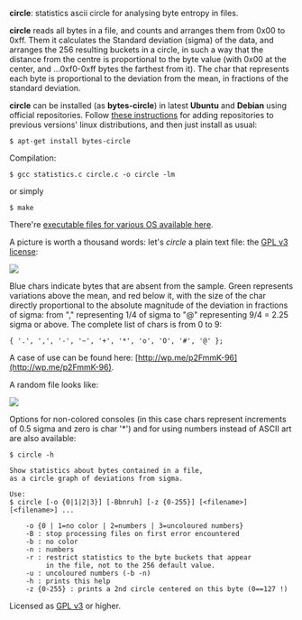 **circle**: statistics ascii circle for analysing byte entropy in files.   

**circle** reads all bytes in a file, and counts and arranges them from 0x00 to 0xff. Them it calculates the Standard deviation (sigma) of the data, and arranges the 256 resulting buckets in a circle, in such a way that the distance from the centre is proportional to the byte value (with 0x00 at the center, and ...0xf0-0xff bytes the farthest from it). The char that represents each byte is proportional to the deviation from the mean, in fractions of the standard deviation.   
   
**circle** can be installed (as **bytes-circle**) in latest **Ubuntu** and **Debian** using official repositories. Follow [these instructions](http://serverfault.com/questions/550855/how-to-add-debian-testing-repository-to-apt-get) for adding repositories to previous versions' linux distributions, and then just install as usual: 

    $ apt-get install bytes-circle

Compilation:

    $ gcc statistics.c circle.c -o circle -lm    

or simply   

    $ make   

There're [executable files for various OS available here](https://drive.google.com/folderview?id=0B1L_hFrWJfRhODE3RE5fNGNaWWM).

A picture is worth a thousand words: let's *circle* a plain text file: the [GPL v3 license](https://github.com/circulosmeos/circle/blob/master/gplv3.txt):   
   
![](https://circulosmeos.files.wordpress.com/2015/10/circle-gplv3-plaintext.png)
    
Blue chars indicate bytes that are absent from the sample. Green represents variations above the mean, and red below it, with the size of the char directly proportional to the absolute magnitude of the deviation in fractions of sigma: from "," representing 1/4 of sigma to "@" representing 9/4 = 2.25 sigma or above. The complete list of chars is from 0 to 9:   
   
    { '.', ',', '-', '~', '+', '*', 'o', 'O', '#', '@' };   
   
A case of use can be found here: [http://wp.me/p2FmmK-96](http://wp.me/p2FmmK-96).   
   
A random file looks like:
   
![](https://circulosmeos.files.wordpress.com/2015/10/circle-urandom.png)
    
Options for non-colored consoles (in this case chars represent increments of 0.5 sigma and zero is char '*') and for using numbers instead of ASCII art are also available:   
   
    $ circle -h   
   
    Show statistics about bytes contained in a file,   
    as a circle graph of deviations from sigma.   
   
    Use:   
    $ circle [-o {0|1|2|3}] [-Bbnruh] [-z {0-255}] [<filename>] [<filename>] ...   
      
        -o {0 | 1=no color | 2=numbers | 3=uncoloured numbers}   
        -B : stop processing files on first error encountered   
        -b : no color   
        -n : numbers   
        -r : restrict statistics to the byte buckets that appear   
             in the file, not to the 256 default value.   
        -u : uncoloured numbers (-b -n)   
        -h : prints this help   
        -z {0-255} : prints a 2nd circle centered on this byte (0==127 !)   
   

Licensed as [GPL v3](http://www.gnu.org/licenses/gpl-3.0.en.html) or higher.   
